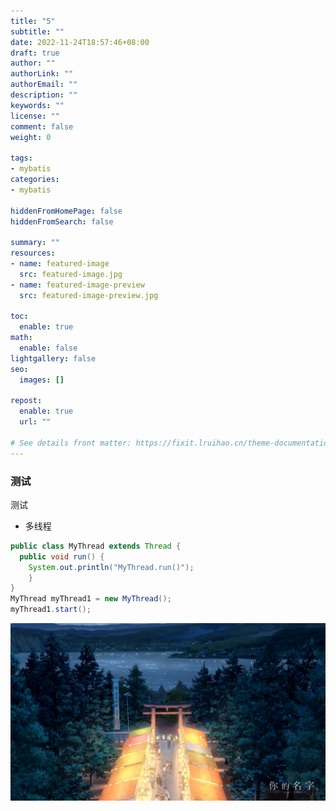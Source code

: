```yaml
---
title: "5"
subtitle: ""
date: 2022-11-24T18:57:46+08:00
draft: true
author: ""
authorLink: ""
authorEmail: ""
description: ""
keywords: ""
license: ""
comment: false
weight: 0

tags:
- mybatis
categories:
- mybatis

hiddenFromHomePage: false
hiddenFromSearch: false

summary: ""
resources:
- name: featured-image
  src: featured-image.jpg
- name: featured-image-preview
  src: featured-image-preview.jpg

toc:
  enable: true
math:
  enable: false
lightgallery: false
seo:
  images: []

repost:
  enable: true
  url: ""

# See details front matter: https://fixit.lruihao.cn/theme-documentation-content/#front-matter
---
```


<!--more-->

### 测试

测试

- 多线程

```java
public class MyThread extends Thread { 
  public void run() { 
    System.out.println("MyThread.run()");
    }
}
MyThread myThread1 = new MyThread(); 
myThread1.start();
```

![测试](778965.jpg)